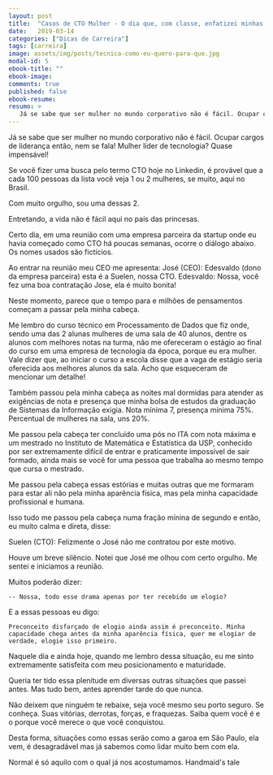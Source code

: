 ```yaml
---
layout: post
title:  "Casos de CTO Mulher - O dia que, com classe, enfatizei minhas qualificações acima da minha aparência"
date:   2019-03-14
categories: ["Dicas de Carreira"]
tags: [carreira]
image: assets/img/posts/tecnica-como-eu-quero-para-que.jpg
modal-id: 5
ebook-title: ""
ebook-image:
comments: true
published: false
ebook-resume:
resumo: >
   Já se sabe que ser mulher no mundo corporativo não é fácil. Ocupar cargos de liderança então, nem se fala! Mulher líder de tecnologia? Quase impensável! Se você fizer uma busca pelo termo CTO hoje no Linkedin, é provável que a cada 100 pessoas da lista você veja 1 ou 2 mulheres, se muito, aqui no Brasil. Com muito orgulho, sou uma dessas 2. Entretando, a vida não é fácil aqui no país das princesas.
---
```


Já se sabe que ser mulher no mundo corporativo não é fácil. Ocupar cargos de liderança então, nem se fala! Mulher líder de tecnologia? Quase impensável!

Se você fizer uma busca pelo termo CTO hoje no Linkedin, é provável que a cada 100 pessoas da lista você veja 1 ou 2 mulheres, se muito, aqui no Brasil.

Com muito orgulho, sou uma dessas 2.

Entretando, a vida não é fácil aqui no país das princesas.

Certo dia, em uma reunião com uma empresa parceira da startup onde eu havia começado como CTO há poucas semanas, ocorre o diálogo abaixo. Os nomes usados são fictícios.

Ao entrar na reunião meu CEO me apresenta:
José (CEO): Edesvaldo (dono da empresa parceira) esta é a Suelen, nossa CTO.
Edesvaldo: Nossa, você fez uma boa contratação Jose, ela é muito bonita!

Neste momento, parece que o tempo para e milhões de pensamentos começam a passar pela minha cabeça.

Me lembro do curso técnico em Processamento de Dados que fiz onde, sendo uma das 2 alunas mulheres de uma sala de 40 alunos, dentre os alunos com melhores notas na turma, não me ofereceram o estágio ao final do curso em uma empresa de tecnologia da época, porque eu era mulher. Vale dizer que, ao iniciar o curso a escola disse que a vaga de estágio seria oferecida aos melhores alunos da sala. Acho que esqueceram de mencionar um detalhe!

Também passou pela minha cabeça as noites mal dormidas para atender as exigências de nota e presença que minha bolsa de estudos da graduação de Sistemas da Informação exigia. Nota mínima 7, presença mínima 75%. Percentual de mulheres na sala, uns 20%.

Me passou pela cabeça ter concluído uma pós no ITA com nota máxima e um mestrado no Instituto de Matemática e Estatística da USP, conhecido por ser extremamente difícil de entrar e praticamente impossível de sair formado, ainda mais se você for uma pessoa que trabalha ao mesmo tempo que cursa o mestrado.

Me passou pela cabeça essas estórias e muitas outras que me formaram para estar ali não pela minha aparência física, mas pela minha capacidade profissional e humana.

Isso tudo me passou pela cabeça numa fração mínina de segundo e então, eu muito calma e direta, disse:

  Suelen (CTO): Felizmente o José não me contratou por este motivo.

Houve um breve silêncio. Notei que José me olhou com certo orgulho. Me sentei e iniciamos a reunião.

Muitos poderão dizer:

    -- Nossa, todo esse drama apenas por ter recebido um elogio?

E a essas pessoas eu digo:

    Preconceito disfarçado de elogio ainda assim é preconceito. Minha capacidade chega antes da minha aparência física, quer me elogiar de verdade, elogie isso primeiro.

Naquele dia e ainda hoje, quando me lembro dessa situação, eu me sinto extremamente satisfeita com meu posicionamento e maturidade.

Queria ter tido essa plenitude em diversas outras situações que passei antes. Mas tudo bem, antes aprender tarde do que nunca.

Não deixem que ninguém te rebaixe, seja você mesmo seu porto seguro. Se conheça. Suas vitórias, derrotas, forças, e fraquezas. Saiba quem você é e o porque você merece o que você conquistou.

Desta forma, situações como essas serão como a garoa em São Paulo, ela vem, é desagradável mas já sabemos como lidar muito bem com ela.





Normal é só aquilo com o qual já nos acostumamos.
          Handmaid's tale